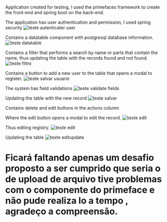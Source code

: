 # 
Application created for testing, I used the primefaces framework to create the front-end and spring boot on the back-end.

The application has user authentication and permission, I used spring security
 ![teste autenticater user](https://user-images.githubusercontent.com/75453738/220821609-1fe58128-1b67-47c6-b0a9-fdeeaf024327.png)

Contains a datatable component with postgresql database information.
![teste datatable](https://user-images.githubusercontent.com/75453738/220816837-b700bd9b-9f12-4579-be63-f2763d1c6208.png)

Contains a filter that performs a search by name or parts that contain the name, thus updating the table with the records found and not found.
![teste filtro](https://user-images.githubusercontent.com/75453738/220817163-6a3b4ae5-2467-433d-bfa9-8be6921325de.png)

Contains a button to add a new user to the table that opens a modal to register.
![teste salvar usuario](https://user-images.githubusercontent.com/75453738/220818086-e5cb54ce-ae4d-44b5-829c-70739c4c41c8.png)

The system has field validations
![teste validate fields](https://user-images.githubusercontent.com/75453738/220821249-47c1e03a-2ea5-4460-8739-1d4d22f1a0da.png)


Updating the table with the new record
![teste salvar](https://user-images.githubusercontent.com/75453738/220818353-7f2bbbd5-a4a8-483c-81dc-64e5c4cfad82.png)


Contains delete and edit buttons in the actions column

Where the edit button opens a modal to edit the record.
![teste edit](https://user-images.githubusercontent.com/75453738/220819474-846fc99e-9b22-4722-b7fe-90fbba155ab7.png) 

Thus editing registry.
![teste edit](https://user-images.githubusercontent.com/75453738/220819702-8bee0bc1-875e-4eb0-b9f1-ef20cbe882e6.png)

Updating the table
![teste editupdate](https://user-images.githubusercontent.com/75453738/220819895-a2784dbc-6700-473e-84e8-14a4ee4d9ee5.png)

# Ficará faltando apenas um desafio proposto  a ser cumprido que seria o de upload de arquivo tive problemas com o componente do primeface e não pude realiza lo a tempo , agradeço a compreensão.
